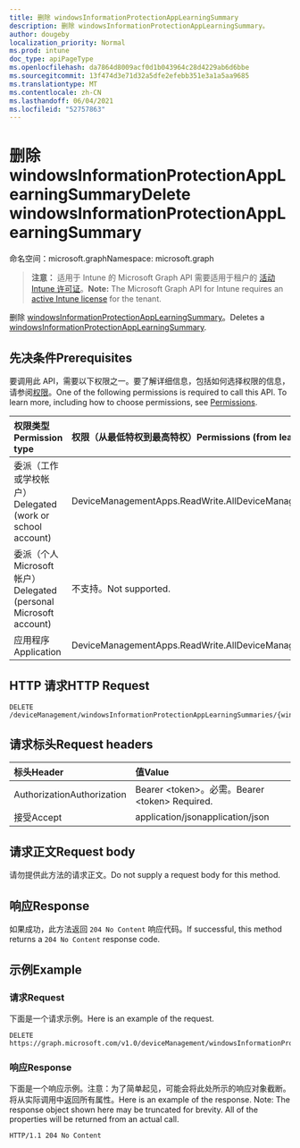 ```yaml
---
title: 删除 windowsInformationProtectionAppLearningSummary
description: 删除 windowsInformationProtectionAppLearningSummary。
author: dougeby
localization_priority: Normal
ms.prod: intune
doc_type: apiPageType
ms.openlocfilehash: da7864d8009acf0d1b043964c28d4229ab6d6bbe
ms.sourcegitcommit: 13f474d3e71d32a5dfe2efebb351e3a1a5aa9685
ms.translationtype: MT
ms.contentlocale: zh-CN
ms.lasthandoff: 06/04/2021
ms.locfileid: "52757863"
---
```

# <a name="delete-windowsinformationprotectionapplearningsummary"></a><span data-ttu-id="f5a45-103">删除 windowsInformationProtectionAppLearningSummary</span><span class="sxs-lookup"><span data-stu-id="f5a45-103">Delete windowsInformationProtectionAppLearningSummary</span></span>

<span data-ttu-id="f5a45-104">命名空间：microsoft.graph</span><span class="sxs-lookup"><span data-stu-id="f5a45-104">Namespace: microsoft.graph</span></span>

> <span data-ttu-id="f5a45-105">**注意：** 适用于 Intune 的 Microsoft Graph API 需要适用于租户的 [活动 Intune 许可证](https://go.microsoft.com/fwlink/?linkid=839381)。</span><span class="sxs-lookup"><span data-stu-id="f5a45-105">**Note:** The Microsoft Graph API for Intune requires an [active Intune license](https://go.microsoft.com/fwlink/?linkid=839381) for the tenant.</span></span>

<span data-ttu-id="f5a45-106">删除 [windowsInformationProtectionAppLearningSummary](../resources/intune-wip-windowsinformationprotectionapplearningsummary.md)。</span><span class="sxs-lookup"><span data-stu-id="f5a45-106">Deletes a [windowsInformationProtectionAppLearningSummary](../resources/intune-wip-windowsinformationprotectionapplearningsummary.md).</span></span>

## <a name="prerequisites"></a><span data-ttu-id="f5a45-107">先决条件</span><span class="sxs-lookup"><span data-stu-id="f5a45-107">Prerequisites</span></span>
<span data-ttu-id="f5a45-p101">要调用此 API，需要以下权限之一。要了解详细信息，包括如何选择权限的信息，请参阅[权限](/graph/permissions-reference)。</span><span class="sxs-lookup"><span data-stu-id="f5a45-p101">One of the following permissions is required to call this API. To learn more, including how to choose permissions, see [Permissions](/graph/permissions-reference).</span></span>

|<span data-ttu-id="f5a45-110">权限类型</span><span class="sxs-lookup"><span data-stu-id="f5a45-110">Permission type</span></span>|<span data-ttu-id="f5a45-111">权限（从最低特权到最高特权）</span><span class="sxs-lookup"><span data-stu-id="f5a45-111">Permissions (from least to most privileged)</span></span>|
|:---|:---|
|<span data-ttu-id="f5a45-112">委派（工作或学校帐户）</span><span class="sxs-lookup"><span data-stu-id="f5a45-112">Delegated (work or school account)</span></span>|<span data-ttu-id="f5a45-113">DeviceManagementApps.ReadWrite.All</span><span class="sxs-lookup"><span data-stu-id="f5a45-113">DeviceManagementApps.ReadWrite.All</span></span>|
|<span data-ttu-id="f5a45-114">委派（个人 Microsoft 帐户）</span><span class="sxs-lookup"><span data-stu-id="f5a45-114">Delegated (personal Microsoft account)</span></span>|<span data-ttu-id="f5a45-115">不支持。</span><span class="sxs-lookup"><span data-stu-id="f5a45-115">Not supported.</span></span>|
|<span data-ttu-id="f5a45-116">应用程序</span><span class="sxs-lookup"><span data-stu-id="f5a45-116">Application</span></span>|<span data-ttu-id="f5a45-117">DeviceManagementApps.ReadWrite.All</span><span class="sxs-lookup"><span data-stu-id="f5a45-117">DeviceManagementApps.ReadWrite.All</span></span>|

## <a name="http-request"></a><span data-ttu-id="f5a45-118">HTTP 请求</span><span class="sxs-lookup"><span data-stu-id="f5a45-118">HTTP Request</span></span>
<!-- {
  "blockType": "ignored"
}
-->
``` http
DELETE /deviceManagement/windowsInformationProtectionAppLearningSummaries/{windowsInformationProtectionAppLearningSummaryId}
```

## <a name="request-headers"></a><span data-ttu-id="f5a45-119">请求标头</span><span class="sxs-lookup"><span data-stu-id="f5a45-119">Request headers</span></span>
|<span data-ttu-id="f5a45-120">标头</span><span class="sxs-lookup"><span data-stu-id="f5a45-120">Header</span></span>|<span data-ttu-id="f5a45-121">值</span><span class="sxs-lookup"><span data-stu-id="f5a45-121">Value</span></span>|
|:---|:---|
|<span data-ttu-id="f5a45-122">Authorization</span><span class="sxs-lookup"><span data-stu-id="f5a45-122">Authorization</span></span>|<span data-ttu-id="f5a45-123">Bearer &lt;token&gt;。必需。</span><span class="sxs-lookup"><span data-stu-id="f5a45-123">Bearer &lt;token&gt; Required.</span></span>|
|<span data-ttu-id="f5a45-124">接受</span><span class="sxs-lookup"><span data-stu-id="f5a45-124">Accept</span></span>|<span data-ttu-id="f5a45-125">application/json</span><span class="sxs-lookup"><span data-stu-id="f5a45-125">application/json</span></span>|

## <a name="request-body"></a><span data-ttu-id="f5a45-126">请求正文</span><span class="sxs-lookup"><span data-stu-id="f5a45-126">Request body</span></span>
<span data-ttu-id="f5a45-127">请勿提供此方法的请求正文。</span><span class="sxs-lookup"><span data-stu-id="f5a45-127">Do not supply a request body for this method.</span></span>

## <a name="response"></a><span data-ttu-id="f5a45-128">响应</span><span class="sxs-lookup"><span data-stu-id="f5a45-128">Response</span></span>
<span data-ttu-id="f5a45-129">如果成功，此方法返回 `204 No Content` 响应代码。</span><span class="sxs-lookup"><span data-stu-id="f5a45-129">If successful, this method returns a `204 No Content` response code.</span></span>

## <a name="example"></a><span data-ttu-id="f5a45-130">示例</span><span class="sxs-lookup"><span data-stu-id="f5a45-130">Example</span></span>

### <a name="request"></a><span data-ttu-id="f5a45-131">请求</span><span class="sxs-lookup"><span data-stu-id="f5a45-131">Request</span></span>
<span data-ttu-id="f5a45-132">下面是一个请求示例。</span><span class="sxs-lookup"><span data-stu-id="f5a45-132">Here is an example of the request.</span></span>
``` http
DELETE https://graph.microsoft.com/v1.0/deviceManagement/windowsInformationProtectionAppLearningSummaries/{windowsInformationProtectionAppLearningSummaryId}
```

### <a name="response"></a><span data-ttu-id="f5a45-133">响应</span><span class="sxs-lookup"><span data-stu-id="f5a45-133">Response</span></span>
<span data-ttu-id="f5a45-p102">下面是一个响应示例。注意：为了简单起见，可能会将此处所示的响应对象截断。将从实际调用中返回所有属性。</span><span class="sxs-lookup"><span data-stu-id="f5a45-p102">Here is an example of the response. Note: The response object shown here may be truncated for brevity. All of the properties will be returned from an actual call.</span></span>
``` http
HTTP/1.1 204 No Content
```




